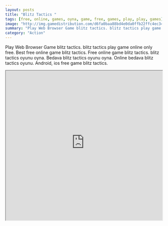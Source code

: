 ```yaml
---
layout: posts
title: "Blitz Tactics "
tags: [free, online, games, oyna, game, free, games, play, play, games]
image: "http://img.gamedistribution.com/d6fa0baa88bd4e0da0ffb22ffc4ec347.jpg"
summary: "Play Web Browser Game blitz tactics. blitz tactics play game online only free. Best free online game blitz tactics. Free online game blitz tactics. blitz tactics oyunu oyna. Bedava blitz tactics oyunu oyna. Online bedava blitz tactics oyunu. Android, ios free game blitz tactics."
category: "Action"
---
```


Play Web Browser Game blitz tactics. blitz tactics play game online only free. Best free online game blitz tactics. Free online game blitz tactics. blitz tactics oyunu oyna. Bedava blitz tactics oyunu oyna. Online bedava blitz tactics oyunu. Android, ios free game blitz tactics.

<iframe width="100%" height="480px;" src="http://html5.gamedistribution.com/d6fa0baa88bd4e0da0ffb22ffc4ec347/"></iframe>